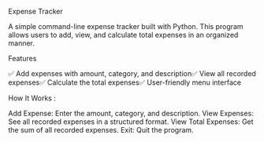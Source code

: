 Expense Tracker

A simple command-line expense tracker built with Python. This program allows users to add, view, and calculate total expenses in an organized manner.

Features

✅ Add expenses with amount, category, and description✅ View all recorded expenses✅ Calculate the total expenses✅ User-friendly menu interface

How It Works :

  Add Expense: Enter the amount, category, and description.
  View Expenses: See all recorded expenses in a structured format.
  View Total Expenses: Get the sum of all recorded expenses.
  Exit: Quit the program.
